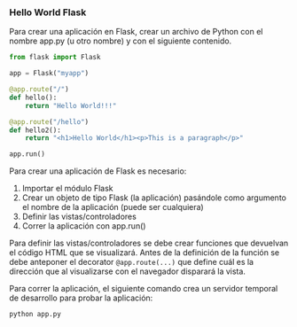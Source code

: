 
### Hello World Flask

Para crear una aplicación en Flask, crear un archivo de Python con el nombre app.py (u otro nombre) y con el siguiente contenido.

```python
from flask import Flask

app = Flask("myapp")

@app.route("/")
def hello():
    return "Hello World!!!"

@app.route("/hello")
def hello2():
    return "<h1>Hello World</h1><p>This is a paragraph</p>"

app.run()
```

Para crear una aplicación de Flask es necesario:

1. Importar el módulo Flask
2. Crear un objeto de tipo Flask (la aplicación) pasándole como argumento el nombre de la aplicación (puede ser cualquiera)
3. Definir las vistas/controladores
4. Correr la aplicación con app.run()

Para definir las vistas/controladores se debe crear funciones que devuelvan el código HTML que se visualizará.
Antes de la definición de la función se debe anteponer el decorator ```@app.route(...)``` que define cuál es la dirección que al visualizarse con el navegador disparará la vista.


Para correr la aplicación, el siguiente comando crea un servidor temporal de desarrollo para probar la aplicación:

```
python app.py
```

